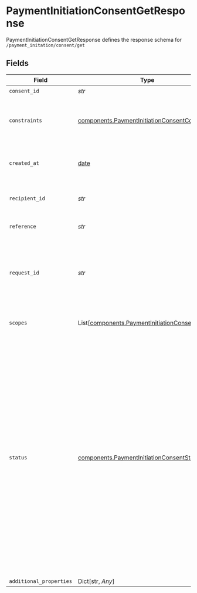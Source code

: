 # PaymentInitiationConsentGetResponse

PaymentInitiationConsentGetResponse defines the response schema for `/payment_initation/consent/get`


## Fields

| Field                                                                                                                                                                                                                                                                                                                                             | Type                                                                                                                                                                                                                                                                                                                                              | Required                                                                                                                                                                                                                                                                                                                                          | Description                                                                                                                                                                                                                                                                                                                                       |
| ------------------------------------------------------------------------------------------------------------------------------------------------------------------------------------------------------------------------------------------------------------------------------------------------------------------------------------------------- | ------------------------------------------------------------------------------------------------------------------------------------------------------------------------------------------------------------------------------------------------------------------------------------------------------------------------------------------------- | ------------------------------------------------------------------------------------------------------------------------------------------------------------------------------------------------------------------------------------------------------------------------------------------------------------------------------------------------- | ------------------------------------------------------------------------------------------------------------------------------------------------------------------------------------------------------------------------------------------------------------------------------------------------------------------------------------------------- |
| `consent_id`                                                                                                                                                                                                                                                                                                                                      | *str*                                                                                                                                                                                                                                                                                                                                             | :heavy_check_mark:                                                                                                                                                                                                                                                                                                                                | The consent ID.                                                                                                                                                                                                                                                                                                                                   |
| `constraints`                                                                                                                                                                                                                                                                                                                                     | [components.PaymentInitiationConsentConstraints](../../models/components/paymentinitiationconsentconstraints.md)                                                                                                                                                                                                                                  | :heavy_check_mark:                                                                                                                                                                                                                                                                                                                                | Limitations that will be applied to payments initiated using the payment consent.                                                                                                                                                                                                                                                                 |
| `created_at`                                                                                                                                                                                                                                                                                                                                      | [date](https://docs.python.org/3/library/datetime.html#date-objects)                                                                                                                                                                                                                                                                              | :heavy_check_mark:                                                                                                                                                                                                                                                                                                                                | Consent creation timestamp, in [ISO 8601](https://wikipedia.org/wiki/ISO_8601) format.                                                                                                                                                                                                                                                            |
| `recipient_id`                                                                                                                                                                                                                                                                                                                                    | *str*                                                                                                                                                                                                                                                                                                                                             | :heavy_check_mark:                                                                                                                                                                                                                                                                                                                                | The ID of the recipient the payment consent is for.                                                                                                                                                                                                                                                                                               |
| `reference`                                                                                                                                                                                                                                                                                                                                       | *str*                                                                                                                                                                                                                                                                                                                                             | :heavy_check_mark:                                                                                                                                                                                                                                                                                                                                | A reference for the payment consent.                                                                                                                                                                                                                                                                                                              |
| `request_id`                                                                                                                                                                                                                                                                                                                                      | *str*                                                                                                                                                                                                                                                                                                                                             | :heavy_check_mark:                                                                                                                                                                                                                                                                                                                                | A unique identifier for the request, which can be used for troubleshooting. This identifier, like all Plaid identifiers, is case sensitive.                                                                                                                                                                                                       |
| `scopes`                                                                                                                                                                                                                                                                                                                                          | List[[components.PaymentInitiationConsentScope](../../models/components/paymentinitiationconsentscope.md)]                                                                                                                                                                                                                                        | :heavy_check_mark:                                                                                                                                                                                                                                                                                                                                | An array of payment consent scopes.                                                                                                                                                                                                                                                                                                               |
| `status`                                                                                                                                                                                                                                                                                                                                          | [components.PaymentInitiationConsentStatus](../../models/components/paymentinitiationconsentstatus.md)                                                                                                                                                                                                                                            | :heavy_check_mark:                                                                                                                                                                                                                                                                                                                                | The status of the payment consent.<br/><br/>`UNAUTHORISED`: Consent created, but requires user authorisation.<br/><br/>`REJECTED`: Consent authorisation was rejected by the user and/or the bank.<br/><br/>`AUTHORISED`: Consent is active and ready to be used.<br/><br/>`REVOKED`: Consent has been revoked and can no longer be used.<br/><br/>`EXPIRED`: Consent is no longer valid. |
| `additional_properties`                                                                                                                                                                                                                                                                                                                           | Dict[str, *Any*]                                                                                                                                                                                                                                                                                                                                  | :heavy_minus_sign:                                                                                                                                                                                                                                                                                                                                | N/A                                                                                                                                                                                                                                                                                                                                               |